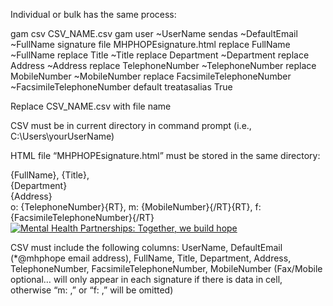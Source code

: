 Individual or bulk has the same process:

gam csv CSV_NAME.csv gam user ~UserName sendas ~DefaultEmail ~FullName signature file MHPHOPEsignature.html replace FullName ~FullName replace Title ~Title replace Department ~Department replace Address ~Address replace TelephoneNumber ~TelephoneNumber replace MobileNumber ~MobileNumber replace FacsimileTelephoneNumber ~FacsimileTelephoneNumber default treatasalias True

Replace CSV_NAME.csv with file name

CSV must be in current directory in command prompt (i.e., C:\Users\yourUserName)

HTML file “MHPHOPEsignature.html” must be stored in the same directory:
 <p>{FullName}, {Title},<br />{Department}<br />{Address}<br />o: {TelephoneNumber}{RT}, m: {MobileNumber}{/RT}{RT}, f: {FacsimileTelephoneNumber}{/RT}<br /><a href="www.mentalhealthpartnerships.org" target="_blank"><img alt="Mental Health Partnerships: Together, we build hope" src="https://i.imgur.com/HlyjQK3.jpg" /></a></p>

CSV must include the following columns: UserName, DefaultEmail (*@mhphope email address), FullName, Title, Department, Address, TelephoneNumber, FacsimileTelephoneNumber, MobileNumber (Fax/Mobile optional… will only appear in each signature if there is data in cell, otherwise “m: ,” or “f: ,” will be omitted)
